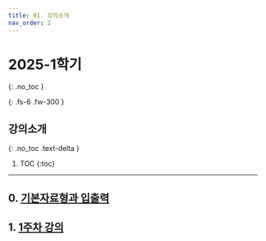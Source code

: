 ```yaml
---
title: 01. 강의소개
nav_order: 2
---
```


# 2025-1학기
{: .no_toc }

{: .fs-6 .fw-300 }

## 강의소개
{: .no_toc .text-delta }

1. TOC
{:toc}

---

## 0. [기본자료형과 입출력](/core-computing/docs/00.md)
## 1. [1주차 강의](/core-computing/docs/chapter1.md)
